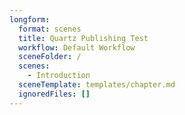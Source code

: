 ```yaml
---
longform:
  format: scenes
  title: Quartz Publishing Test
  workflow: Default Workflow
  sceneFolder: /
  scenes:
    - Introduction
  sceneTemplate: templates/chapter.md
  ignoredFiles: []
---
```

